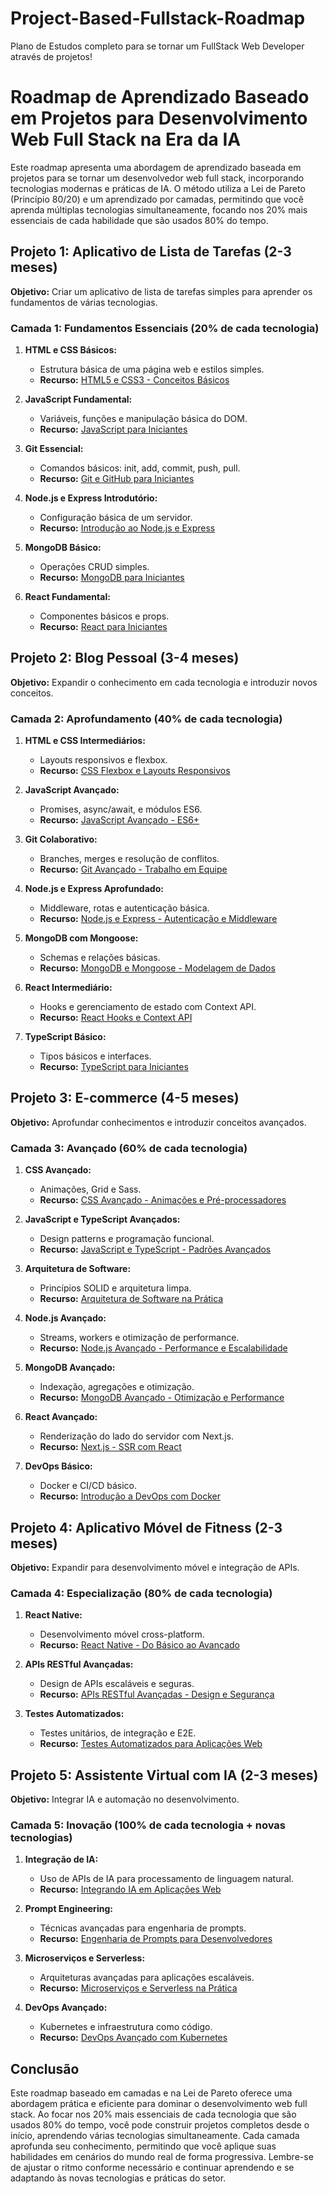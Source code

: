 # Project-Based-Fullstack-Roadmap
Plano de Estudos completo para se tornar um FullStack Web Developer através de projetos!

# Roadmap de Aprendizado Baseado em Projetos para Desenvolvimento Web Full Stack na Era da IA

Este roadmap apresenta uma abordagem de aprendizado baseada em projetos para se tornar um desenvolvedor web full stack, incorporando tecnologias modernas e práticas de IA. O método utiliza a Lei de Pareto (Princípio 80/20) e um aprendizado por camadas, permitindo que você aprenda múltiplas tecnologias simultaneamente, focando nos 20% mais essenciais de cada habilidade que são usados 80% do tempo.

## Projeto 1: Aplicativo de Lista de Tarefas (2-3 meses)
**Objetivo:** Criar um aplicativo de lista de tarefas simples para aprender os fundamentos de várias tecnologias.

### Camada 1: Fundamentos Essenciais (20% de cada tecnologia)
1. **HTML e CSS Básicos:**
   - Estrutura básica de uma página web e estilos simples.
   - **Recurso:** [HTML5 e CSS3 - Conceitos Básicos](https://www.youtube.com/results?search_query=HTML5+e+CSS3+Conceitos+B%C3%A1sicos)

2. **JavaScript Fundamental:**
   - Variáveis, funções e manipulação básica do DOM.
   - **Recurso:** [JavaScript para Iniciantes](https://www.youtube.com/results?search_query=JavaScript+para+Iniciantes)

3. **Git Essencial:**
   - Comandos básicos: init, add, commit, push, pull.
   - **Recurso:** [Git e GitHub para Iniciantes](https://www.youtube.com/results?search_query=Git+e+GitHub+para+Iniciantes)

4. **Node.js e Express Introdutório:**
   - Configuração básica de um servidor.
   - **Recurso:** [Introdução ao Node.js e Express](https://www.youtube.com/results?search_query=Introdu%C3%A7%C3%A3o+ao+Node.js+e+Express)

5. **MongoDB Básico:**
   - Operações CRUD simples.
   - **Recurso:** [MongoDB para Iniciantes](https://www.youtube.com/results?search_query=MongoDB+para+Iniciantes)

6. **React Fundamental:**
   - Componentes básicos e props.
   - **Recurso:** [React para Iniciantes](https://www.youtube.com/results?search_query=React+para+Iniciantes)

## Projeto 2: Blog Pessoal (3-4 meses)
**Objetivo:** Expandir o conhecimento em cada tecnologia e introduzir novos conceitos.

### Camada 2: Aprofundamento (40% de cada tecnologia)
1. **HTML e CSS Intermediários:**
   - Layouts responsivos e flexbox.
   - **Recurso:** [CSS Flexbox e Layouts Responsivos](https://www.youtube.com/results?search_query=CSS+Flexbox+e+Layouts+Responsivos)

2. **JavaScript Avançado:**
   - Promises, async/await, e módulos ES6.
   - **Recurso:** [JavaScript Avançado - ES6+](https://www.youtube.com/results?search_query=JavaScript+Avan%C3%A7ado+ES6%2B)

3. **Git Colaborativo:**
   - Branches, merges e resolução de conflitos.
   - **Recurso:** [Git Avançado - Trabalho em Equipe](https://www.youtube.com/results?search_query=Git+Avan%C3%A7ado+Trabalho+em+Equipe)

4. **Node.js e Express Aprofundado:**
   - Middleware, rotas e autenticação básica.
   - **Recurso:** [Node.js e Express - Autenticação e Middleware](https://www.youtube.com/results?search_query=Node.js+e+Express+Autentica%C3%A7%C3%A3o+e+Middleware)

5. **MongoDB com Mongoose:**
   - Schemas e relações básicas.
   - **Recurso:** [MongoDB e Mongoose - Modelagem de Dados](https://www.youtube.com/results?search_query=MongoDB+e+Mongoose+Modelagem+de+Dados)

6. **React Intermediário:**
   - Hooks e gerenciamento de estado com Context API.
   - **Recurso:** [React Hooks e Context API](https://www.youtube.com/results?search_query=React+Hooks+e+Context+API)

7. **TypeScript Básico:**
   - Tipos básicos e interfaces.
   - **Recurso:** [TypeScript para Iniciantes](https://www.youtube.com/results?search_query=TypeScript+para+Iniciantes)

## Projeto 3: E-commerce (4-5 meses)
**Objetivo:** Aprofundar conhecimentos e introduzir conceitos avançados.

### Camada 3: Avançado (60% de cada tecnologia)
1. **CSS Avançado:**
   - Animações, Grid e Sass.
   - **Recurso:** [CSS Avançado - Animações e Pré-processadores](https://www.youtube.com/results?search_query=CSS+Avan%C3%A7ado+Anima%C3%A7%C3%B5es+e+Pr%C3%A9-processadores)

2. **JavaScript e TypeScript Avançados:**
   - Design patterns e programação funcional.
   - **Recurso:** [JavaScript e TypeScript - Padrões Avançados](https://www.youtube.com/results?search_query=JavaScript+e+TypeScript+Padr%C3%B5es+Avan%C3%A7ados)

3. **Arquitetura de Software:**
   - Princípios SOLID e arquitetura limpa.
   - **Recurso:** [Arquitetura de Software na Prática](https://www.youtube.com/results?search_query=Arquitetura+de+Software+na+Pr%C3%A1tica)

4. **Node.js Avançado:**
   - Streams, workers e otimização de performance.
   - **Recurso:** [Node.js Avançado - Performance e Escalabilidade](https://www.youtube.com/results?search_query=Node.js+Avan%C3%A7ado+Performance+e+Escalabilidade)

5. **MongoDB Avançado:**
   - Indexação, agregações e otimização.
   - **Recurso:** [MongoDB Avançado - Otimização e Performance](https://www.youtube.com/results?search_query=MongoDB+Avan%C3%A7ado+Otimiza%C3%A7%C3%A3o+e+Performance)

6. **React Avançado:**
   - Renderização do lado do servidor com Next.js.
   - **Recurso:** [Next.js - SSR com React](https://www.youtube.com/results?search_query=Next.js+SSR+com+React)

7. **DevOps Básico:**
   - Docker e CI/CD básico.
   - **Recurso:** [Introdução a DevOps com Docker](https://www.youtube.com/results?search_query=Introdu%C3%A7%C3%A3o+a+DevOps+com+Docker)

## Projeto 4: Aplicativo Móvel de Fitness (2-3 meses)
**Objetivo:** Expandir para desenvolvimento móvel e integração de APIs.

### Camada 4: Especialização (80% de cada tecnologia)
1. **React Native:**
   - Desenvolvimento móvel cross-platform.
   - **Recurso:** [React Native - Do Básico ao Avançado](https://www.youtube.com/results?search_query=React+Native+Do+B%C3%A1sico+ao+Avan%C3%A7ado)

2. **APIs RESTful Avançadas:**
   - Design de APIs escaláveis e seguras.
   - **Recurso:** [APIs RESTful Avançadas - Design e Segurança](https://www.youtube.com/results?search_query=APIs+RESTful+Avan%C3%A7adas+Design+e+Seguran%C3%A7a)

3. **Testes Automatizados:**
   - Testes unitários, de integração e E2E.
   - **Recurso:** [Testes Automatizados para Aplicações Web](https://www.youtube.com/results?search_query=Testes+Automatizados+para+Aplica%C3%A7%C3%B5es+Web)

## Projeto 5: Assistente Virtual com IA (2-3 meses)
**Objetivo:** Integrar IA e automação no desenvolvimento.

### Camada 5: Inovação (100% de cada tecnologia + novas tecnologias)
1. **Integração de IA:**
   - Uso de APIs de IA para processamento de linguagem natural.
   - **Recurso:** [Integrando IA em Aplicações Web](https://www.youtube.com/results?search_query=Integrando+IA+em+Aplica%C3%A7%C3%B5es+Web)

2. **Prompt Engineering:**
   - Técnicas avançadas para engenharia de prompts.
   - **Recurso:** [Engenharia de Prompts para Desenvolvedores](https://www.youtube.com/results?search_query=Engenharia+de+Prompts+para+Desenvolvedores)

3. **Microserviços e Serverless:**
   - Arquiteturas avançadas para aplicações escaláveis.
   - **Recurso:** [Microserviços e Serverless na Prática](https://www.youtube.com/results?search_query=Microservi%C3%A7os+e+Serverless+na+Pr%C3%A1tica)

4. **DevOps Avançado:**
   - Kubernetes e infraestrutura como código.
   - **Recurso:** [DevOps Avançado com Kubernetes](https://www.youtube.com/results?search_query=DevOps+Avan%C3%A7ado+com+Kubernetes)

## Conclusão

Este roadmap baseado em camadas e na Lei de Pareto oferece uma abordagem prática e eficiente para dominar o desenvolvimento web full stack. Ao focar nos 20% mais essenciais de cada tecnologia que são usados 80% do tempo, você pode construir projetos completos desde o início, aprendendo várias tecnologias simultaneamente. Cada camada aprofunda seu conhecimento, permitindo que você aplique suas habilidades em cenários do mundo real de forma progressiva. Lembre-se de ajustar o ritmo conforme necessário e continuar aprendendo e se adaptando às novas tecnologias e práticas do setor.
